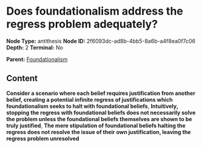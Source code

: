 # Does foundationalism address the regress problem adequately?

**Node Type:** antithesis
**Node ID:** 2f6093dc-ad8b-4bb5-8a6b-a4f8ea0f7c06
**Depth:** 2
**Terminal:** No

**Parent:** [Foundationalism](foundationalism.md)

## Content

**Consider a scenario where each belief requires justification from another belief, creating a potential infinite regress of justifications which foundationalism seeks to halt with foundational beliefs**, **Intuitively, stopping the regress with foundational beliefs does not necessarily solve the problem unless the foundational beliefs themselves are shown to be truly justified**, **The mere stipulation of foundational beliefs halting the regress does not resolve the issue of their own justification, leaving the regress problem unresolved**
